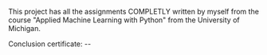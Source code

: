 This project has all the assignments COMPLETLY written by myself from the course "Applied Machine Learning with Python" from the University of Michigan.

Conclusion certificate: --